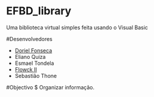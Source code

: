EFBD_library
============

Uma biblioteca virtual simples feita usando o Visual Basic

#Desenvolvedores

* [Doriel Fonseca](https://github.com/doriel "Doriel")
*  Eliano Quiza
*  Esmael Tondela
* [Flowck II](https://github.com/Flowck "Flowck II")
*  Sebastião Thone



#Objectivo
    $ Organizar informação. 
    

